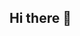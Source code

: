 ## Hi there 👋

<!--
**MarkMrLi/MarkMrLi** is a ✨ _special_ ✨ repository because its `README.md` (this file) appears on your GitHub profile.

Here are some ideas to get you started:

- 🔭 I’m currently studying at the School of Cyber Security at Huazhong University of Science and Technology 
- 🌱 I’m currently learning AI 
- 📫 How to reach me: markleezz697@gmail.com
-->
